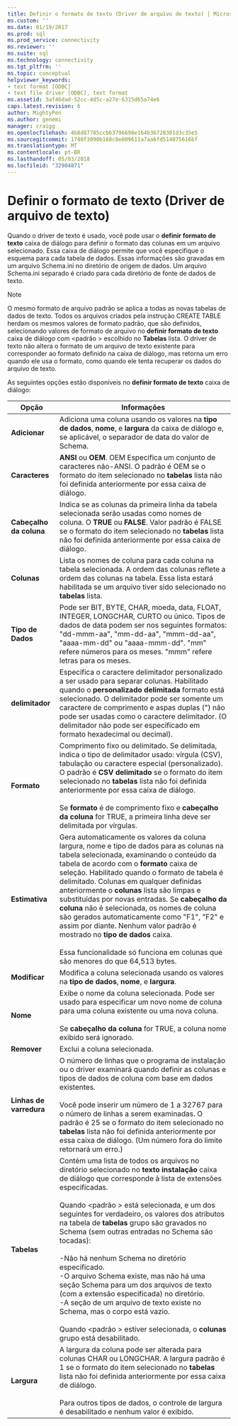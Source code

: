 ```yaml
---
title: Definir o formato de texto (Driver de arquivo de texto) | Microsoft Docs
ms.custom: ''
ms.date: 01/19/2017
ms.prod: sql
ms.prod_service: connectivity
ms.reviewer: ''
ms.suite: sql
ms.technology: connectivity
ms.tgt_pltfrm: ''
ms.topic: conceptual
helpviewer_keywords:
- text format [ODBC]
- text file driver [ODBC], text format
ms.assetid: 3af46dad-52cc-4d5c-a27e-6315d65a74e6
caps.latest.revision: 6
author: MightyPen
ms.author: genemi
manager: craigg
ms.openlocfilehash: 4b8d87785ccb63796698e164b36728301d3c35e5
ms.sourcegitcommit: 1740f3090b168c0e809611a7aa6fd514075616bf
ms.translationtype: MT
ms.contentlocale: pt-BR
ms.lasthandoff: 05/03/2018
ms.locfileid: "32904871"
---
```

# <a name="defining-text-format-text-file-driver"></a>Definir o formato de texto (Driver de arquivo de texto)
Quando o driver de texto é usado, você pode usar o **definir formato de texto** caixa de diálogo para definir o formato das colunas em um arquivo selecionado. Essa caixa de diálogo permite que você especifique o esquema para cada tabela de dados. Essas informações são gravadas em um arquivo Schema.ini no diretório de origem de dados. Um arquivo Schema.ini separado é criado para cada diretório de fonte de dados de texto.  
  
> [!NOTE]  
>  O mesmo formato de arquivo padrão se aplica a todas as novas tabelas de dados de texto. Todos os arquivos criados pela instrução CREATE TABLE herdam os mesmos valores de formato padrão, que são definidos, selecionando valores de formato de arquivo no **definir formato de texto** caixa de diálogo com \<padrão > escolhido no **Tabelas** lista. O driver de texto não altera o formato de um arquivo de texto existente para corresponder ao formato definido na caixa de diálogo, mas retorna um erro quando ele usa o formato, como quando ele tenta recuperar os dados do arquivo de texto.  
  
 As seguintes opções estão disponíveis no **definir formato de texto** caixa de diálogo:  
  
|Opção|Informações|  
|------------|-----------------|  
|**Adicionar**|Adiciona uma coluna usando os valores na **tipo de dados**, **nome**, e **largura** da caixa de diálogo e, se aplicável, o separador de data do valor de Schema.|  
|**Caracteres**|**ANSI** ou **OEM**. OEM Especifica um conjunto de caracteres não-ANSI. O padrão é OEM se o formato do item selecionado no **tabelas** lista não foi definida anteriormente por essa caixa de diálogo.|  
|**Cabeçalho da coluna**|Indica se as colunas da primeira linha da tabela selecionada serão usadas como nomes de coluna. O **TRUE** ou **FALSE**. Valor padrão é FALSE se o formato do item selecionado no **tabelas** lista não foi definida anteriormente por essa caixa de diálogo.|  
|**Colunas**|Lista os nomes de coluna para cada coluna na tabela selecionada. A ordem das colunas reflete a ordem das colunas na tabela. Essa lista estará habilitada se um arquivo tiver sido selecionado no **tabelas** lista.|  
|**Tipo de Dados**|Pode ser BIT, BYTE, CHAR, moeda, data, FLOAT, INTEGER, LONGCHAR, CURTO ou único. Tipos de dados de data podem ser nos seguintes formatos: "dd-mmm-aa", "mm-dd-aa", "mmm-dd-aa", "aaaa-mm-dd" ou "aaaa-mmm-dd". "mm" refere números para os meses. "mmm" refere letras para os meses.|  
|**delimitador**|Especifica o caractere delimitador personalizado a ser usado para separar colunas. Habilitado quando o **personalizado delimitada** formato está selecionado. O delimitador pode ser somente um caractere de comprimento e aspas duplas (") não pode ser usadas como o caractere delimitador. (O delimitador não pode ser especificado em formato hexadecimal ou decimal).|  
|**Formato**|Comprimento fixo ou delimitado. Se delimitada, indica o tipo de delimitador usado: vírgula (CSV), tabulação ou caractere especial (personalizado). O padrão é **CSV delimitado** se o formato do item selecionado no **tabelas** lista não foi definida anteriormente por essa caixa de diálogo.<br /><br /> Se **formato** é de comprimento fixo e **cabeçalho da coluna** for TRUE, a primeira linha deve ser delimitada por vírgulas.|  
|**Estimativa**|Gera automaticamente os valores da coluna largura, nome e tipo de dados para as colunas na tabela selecionada, examinando o conteúdo da tabela de acordo com o **formato** caixa de seleção. Habilitado quando o formato de tabela é delimitado. Colunas em qualquer definidas anteriormente o **colunas** lista são limpas e substituídas por novas entradas. Se **cabeçalho da coluna** não é selecionada, os nomes de coluna são gerados automaticamente como "F1", "F2" e assim por diante. Nenhum valor padrão é mostrado no **tipo de dados** caixa.<br /><br /> Essa funcionalidade só funciona em colunas que são menores do que 64,513 bytes.|  
|**Modificar**|Modifica a coluna selecionada usando os valores na **tipo de dados**, **nome**, e **largura**.|  
|**Nome**|Exibe o nome da coluna selecionada. Pode ser usado para especificar um novo nome de coluna para uma coluna existente ou uma nova coluna.<br /><br /> Se **cabeçalho da coluna** for TRUE, a coluna nome exibido será ignorado.|  
|**Remover**|Exclui a coluna selecionada.|  
|**Linhas de varredura**|O número de linhas que o programa de instalação ou o driver examinará quando definir as colunas e tipos de dados de coluna com base em dados existentes.<br /><br /> Você pode inserir um número de 1 a 32767 para o número de linhas a serem examinadas. O padrão é 25 se o formato do item selecionado no **tabelas** lista não foi definida anteriormente por essa caixa de diálogo. (Um número fora do limite retornará um erro.)|  
|**Tabelas**|Contém uma lista de todos os arquivos no diretório selecionado no **texto instalação** caixa de diálogo que corresponde à lista de extensões especificadas.<br /><br /> Quando \<padrão > está selecionada, e um dos seguintes for verdadeiro, os valores dos atributos na tabela de **tabelas** grupo são gravados no Schema (sem outras entradas no Schema são tocadas):<br /><br /> -Não há nenhum Schema no diretório especificado.<br />-O arquivo Schema existe, mas não há uma seção Schema para um dos arquivos de texto (com a extensão especificada) no diretório.<br />-A seção de um arquivo de texto existe no Schema, mas o corpo está vazio.<br /><br /> Quando \<padrão > estiver selecionada, o **colunas** grupo está desabilitado.|  
|**Largura**|A largura da coluna pode ser alterada para colunas CHAR ou LONGCHAR. A largura padrão é 1 se o formato do item selecionado no **tabelas** lista não foi definida anteriormente por essa caixa de diálogo.<br /><br /> Para outros tipos de dados, o controle de largura é desabilitado e nenhum valor é exibido.|
